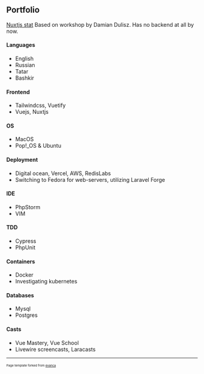 ## Portfolio
[Nuxtjs  stat](https://azamat-li.github.io/Yat/)
Based on workshop by Damian Dulisz.
Has no backend at all by now.

#### Languages
- English
- Russian
- Tatar 
- Bashkir 

#### Frontend
- Tailwindcss, Vuetify
- Vuejs, Nuxtjs

#### OS
- MacOS 
- Pop!_OS & Ubuntu

#### Deployment
- Digital ocean, Vercel, AWS, RedisLabs
- Switching to Fedora for web-servers, utilizing Laravel Forge

#### IDE
- PhpStorm
- VIM

#### TDD
- Cypress
- PhpUnit

#### Containers
- Docker
- Investigating kubernetes

#### Databases
- Mysql
- Postgres
 
#### Casts
- Vue Mastery, Vue School
- Livewire screencasts, Laracasts 

---

<p style="font-size:8px">Page template forked from <a href="https://github.com/evanca/quick-portfolio">evanca</a></p>
<!-- Remove above link if you don't want to attibute -->
